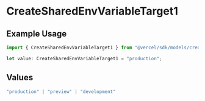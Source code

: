 # CreateSharedEnvVariableTarget1

## Example Usage

```typescript
import { CreateSharedEnvVariableTarget1 } from "@vercel/sdk/models/createsharedenvvariableop.js";

let value: CreateSharedEnvVariableTarget1 = "production";
```

## Values

```typescript
"production" | "preview" | "development"
```